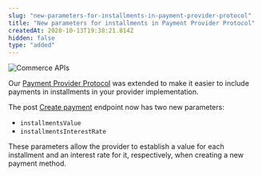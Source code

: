 ```yaml
---
slug: "new-parameters-for-installments-in-payment-provider-protocol"
title: "New parameters for installments in Payment Provider Protocol"
createdAt: 2020-10-13T19:38:21.814Z
hidden: false
type: "added"
---
```


![Commerce APIs](https://cdn.jsdelivr.net/gh/vtexdocs/dev-portal-content@main/images/new-parameters-for-installments-in-payment-provider-protocol-0.png)

Our [Payment Provider Protocol](https://developers.vtex.com/reference/payment-provider-protocol-api-overview) was extended to make it easier to include payments in installments in your provider implementation.

The post [Create payment](https://developers.vtex.com/reference/payment-flow#createpayment) endpoint now has two new parameters:

- `installmentsValue`
- `installmentsInterestRate`

These parameters allow the provider to establish a value for each installment and an interest rate for it, respectively, when creating a new payment method.
